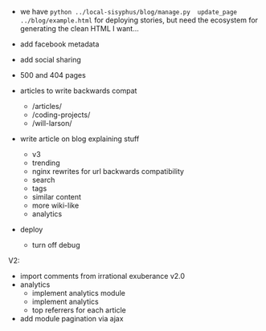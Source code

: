 * we have ``python ../local-sisyphus/blog/manage.py  update_page ../blog/example.html``
    for deploying stories, but need the ecosystem for generating the clean HTML I want...
* add facebook metadata
* add social sharing
* 500 and 404 pages

* articles to write backwards compat
  * /articles/
  * /coding-projects/
  * /will-larson/
* write article on blog explaining stuff
    * v3
    * trending
    * nginx rewrites for url backwards compatibility
    * search
    * tags
    * similar content
    * more wiki-like
    * analytics
* deploy
    * turn off debug

V2:

* import comments from irrational exuberance v2.0
* analytics
  * implement analytics module
  * implement analytics
  * top referrers for each article
* add module pagination via ajax
